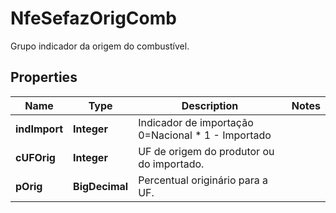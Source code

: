 

# NfeSefazOrigComb

Grupo indicador da origem do combustível.

## Properties

| Name | Type | Description | Notes |
|------------ | ------------- | ------------- | -------------|
|**indImport** | **Integer** | Indicador de importação 0&#x3D;Nacional  * 1 - Importado |  |
|**cUFOrig** | **Integer** | UF de origem do produtor ou do importado. |  |
|**pOrig** | **BigDecimal** | Percentual originário para a UF. |  |



